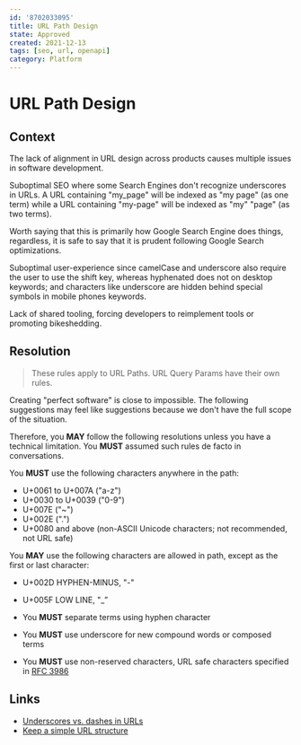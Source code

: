 ```yaml
---
id: '8702033095'
title: URL Path Design
state: Approved
created: 2021-12-13
tags: [seo, url, openapi]
category: Platform
---
```


# URL Path Design

## Context

The lack of alignment in URL design across products causes multiple issues in
software development.

Suboptimal SEO where some Search Engines don't recognize underscores in URLs. A
URL containing "my_page" will be indexed as "my page" (as one term) while a URL
containing "my-page" will be indexed as "my" "page" (as two terms).

Worth saying that this is primarily how Google Search Engine does things,
regardless, it is safe to say that it is prudent following Google Search
optimizations.

Suboptimal user-experience since camelCase and underscore also require the user
to use the shift key, whereas hyphenated does not on desktop keywords; and
characters like underscore are hidden behind special symbols in mobile phones
keywords.

Lack of shared tooling, forcing developers to reimplement tools or promoting
bikeshedding.

## Resolution

> These rules apply to URL Paths. URL Query Params have their own rules.

Creating "perfect software" is close to impossible. The following suggestions
may feel like suggestions because we don't have the full scope of the situation.

Therefore, you **MAY** follow the following resolutions unless you have a
technical limitation. You **MUST** assumed such rules de facto in conversations.

You **MUST** use the following characters anywhere in the path:

- U+0061 to U+007A ("a-z")
- U+0030 to U+0039 ("0-9")
- U+007E ("~")
- U+002E (".")
- U+0080 and above (non-ASCII Unicode characters; not recommended, not URL safe)

You **MAY** use the following characters are allowed in path, except as the
first or last character:

- U+002D HYPHEN-MINUS, "-"
- U+005F LOW LINE, "\_”

- You **MUST** separate terms using hyphen character
- You **MUST** use underscore for new compound words or composed terms
- You **MUST** use non-reserved characters, URL safe characters specified in
  [RFC 3986](https://datatracker.ietf.org/doc/html/rfc3986#page-13)

## Links

- [Underscores vs. dashes in URLs](https://www.youtube.com/watch?v=AQcSFsQyct8&ab_channel=GoogleSearchCentral)
- [Keep a simple URL structure](https://developers.google.com/search/docs/advanced/guidelines/url-structure)
